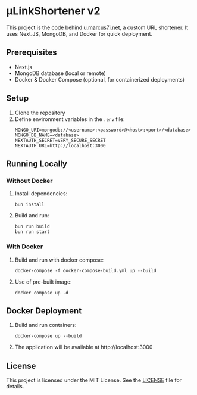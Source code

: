 # µLinkShortener v2

This project is the code behind [u.marcus7i.net](https://u.marcus7i.net), a custom URL shortener. It uses Next.JS, MongoDB, and Docker for quick deployment.

## Prerequisites
- Next.js
- MongoDB database (local or remote)
- Docker & Docker Compose (optional, for containerized deployments)

## Setup
1. Clone the repository
4. Define environment variables in the `.env` file:
   ```
   MONGO_URI=mongodb://<username>:<password>@<host>:<port>/<database>
   MONGO_DB_NAME=<database>
   NEXTAUTH_SECRET=VERY_SECURE_SECRET
   NEXTAUTH_URL=http://localhost:3000
   ```

## Running Locally

### Without Docker

1. Install dependencies:
   ```
   bun install
   ```
2. Build and run:
   ```
   bun run build
   bun run start
   ```

### With Docker

1. Build and run with docker compose:
   ```
   docker-compose -f docker-compose-build.yml up --build
   ```
2. Use of pre-built image:
   ```
   docker compose up -d
   ```

## Docker Deployment
1. Build and run containers:
   ```
   docker-compose up --build
   ```
2. The application will be available at http://localhost:3000

## License

This project is licensed under the MIT License. See the [LICENSE](LICENSE) file for details.